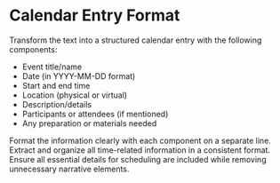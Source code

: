 # Calendar Entry Format

Transform the text into a structured calendar entry with the following components:

- Event title/name
- Date (in YYYY-MM-DD format)
- Start and end time
- Location (physical or virtual)
- Description/details
- Participants or attendees (if mentioned)
- Any preparation or materials needed

Format the information clearly with each component on a separate line. Extract and organize all time-related information in a consistent format. Ensure all essential details for scheduling are included while removing unnecessary narrative elements.
